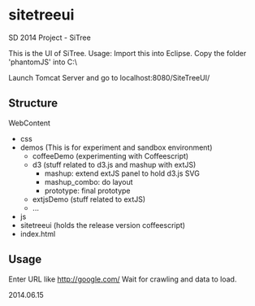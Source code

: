 sitetreeui
==========

SD 2014 Project - SiTree

This is the UI of SiTree.
Usage: Import this into Eclipse.
Copy the folder 'phantomJS' into C:\

Launch Tomcat Server and go to localhost:8080/SiteTreeUI/

Structure
---------

WebContent

* css
* demos (This is for experiment and sandbox environment)
  * coffeeDemo (experimenting with Coffeescript)
  * d3 (stuff related to d3.js and mashup with extJS)
    * mashup: extend extJS panel to hold d3.js SVG
    * mashup_combo: do layout
    * prototype: final prototype
  * extjsDemo (stuff related to extJS)
  * ...
* js
* sitetreeui (holds the release version coffeescript)
* index.html

Usage
-----

Enter URL like http://google.com/
Wait for crawling and data to load.

2014.06.15
